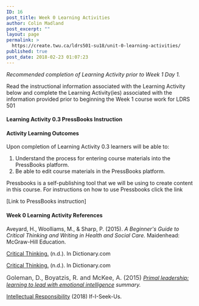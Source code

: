 ```yaml
---
ID: 16
post_title: Week 0 Learning Activities
author: Colin Madland
post_excerpt: ""
layout: page
permalink: >
  https://create.twu.ca/ldrs501-su18/unit-0-learning-activities/
published: true
post_date: 2018-02-23 01:07:23
---
```

<i>Recommended completion of Learning Activity prior to Week 1 Day 1.</i>

Read the instructional information associated with the Learning Activity below and complete the Learning Activity(ies) associated with the information provided prior to beginning the Week 1 course work for LDRS 501

<h4>Learning Activity 0.3 PressBooks Instruction</h4>

<h4>Activity Learning Outcomes</h4>

Upon completion of Learning Activity 0.3 learners will be able to:

<ol>
    <li>Understand the process for entering course materials into the PressBooks platform.</li>
    <li>Be able to edit course materials in the PressBooks platform.</li>
</ol>

Pressbooks is a self-publishing tool that we will be using to create content in this course. For instructions on how to use Pressbooks click the link

[Link to PressBooks instruction]

<h4>Week 0 Learning Activity References</h4>

Aveyard, H., Woolliams, M., &amp; Sharp, P. (2015). <em>A Beginner's Guide to Critical Thinking and Writing in Health and Social Care.</em> Maidenhead: McGraw-Hill Education.

<a href="http://www.dictionary.com/browse/critical-thinking?s=t">Critical Thinking.</a> (n.d.). In Dictionary.com

<a href="http://www.dictionary.com/browse/critical-thinking">Critical Thinking.</a> (n.d.). In Dictionary.com

<span style="float: none;background-color: transparent;color: #333333;cursor: text;font-family: -apple-system,BlinkMacSystemFont,'Segoe UI',Roboto,Oxygen-Sans,Ubuntu,Cantarell,'Helvetica Neue',sans-serif;font-size: 16px;font-style: normal;font-variant: normal;font-weight: 400;letter-spacing: normal;text-align: left;text-decoration: none;text-indent: 0px">Goleman, D., Boyatzis, R. and McKee, A. (2015) </span><em><a href="https://acarthustraining.com/documents/Primal_Leadership-by_Daniel_Goleman.pdf">Primal leadership: learning to lead with emotional intelligence</a> summary.</em>

<a href="http://www.ifiseeu.com/Misc/intellectual-responsibility.htm">Intellectual Responsibility</a> (2018) If-I-Seek-Us.

&nbsp;